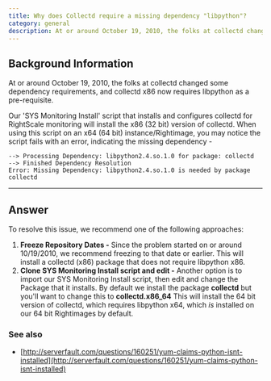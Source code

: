 ```yaml
---
title: Why does Collectd require a missing dependency "libpython"?
category: general
description: At or around October 19, 2010, the folks at collectd changed some dependency requirements, and collectd x86 now requires libpython as a pre-requisite.
---
```


## Background Information

At or around October 19, 2010, the folks at collectd changed some dependency requirements, and collectd x86 now requires libpython as a pre-requisite.

Our 'SYS&nbsp;Monitoring Install' script that installs and configures collectd for RightScale monitoring will install the x86 (32 bit) version of collectd. When using this script on an x64 (64 bit) instance/Rightimage, you may notice the script fails with an error, indicating the missing dependency -
~~~
--> Processing Dependency: libpython2.4.so.1.0 for package: collectd
--> Finished Dependency Resolution
Error: Missing Dependency: libpython2.4.so.1.0 is needed by package collectd
~~~

* * *

## Answer

To resolve this issue, we recommend one of the following approaches:

1. **Freeze Repository Dates -** Since the problem started on or around 10/19/2010, we recommend freezing to that date or earlier. This will install a collectd (x86) package that does not require libpython x86.
2. **Clone SYS Monitoring Install script and edit -** Another option is to import our SYS Monitoring Install script, then edit and change the Package that it installs. By default we install the package **collectd** but you'll want to change this to **collectd.x86_64** This will install the 64 bit version of collectd, which requires libpython x64, which _is_ installed on our 64 bit Rightimages by default.

### See also

* [http://serverfault.com/questions/160251/yum-claims-python-isnt-installed](http://serverfault.com/questions/160251/yum-claims-python-isnt-installed)
